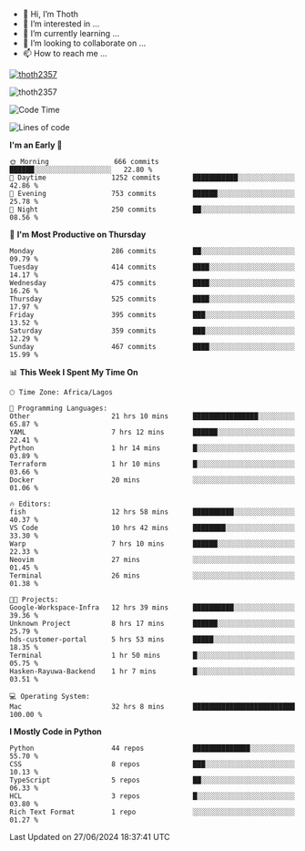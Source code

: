 <!---
thoth2357/thoth2357 is a ✨ special ✨ repository because its `README.md` (this file) appears on your GitHub profile.
You can click the Preview link to take a look at your changes.
--->

- 👋 Hi, I’m Thoth
- 👀 I’m interested in ...
- 🌱 I’m currently learning ...
- 💞️ I’m looking to collaborate on ...
- 📫 How to reach me ...


<p align="left"> <a href="https://github.com/ryo-ma/github-profile-trophy"><img src="https://github-profile-trophy.vercel.app/?username=thoth2357&theme=gruvbox&no-bg=true&no-frame=false&title=MultiLanguage,Commits,Repositories,Stars,Followers,PullRequest,Reviews,Issues" alt="thoth2357" /></a> </p>

<p align="left"> <img src="https://komarev.com/ghpvc/?username=thoth2357&label=Profile%20views&color=0e75b6&style=flat" alt="thoth2357" /> </p>

<!--START_SECTION:waka-->
![Code Time](http://img.shields.io/badge/Code%20Time-3%2C056%20hrs%2039%20mins-blue)

![Lines of code](https://img.shields.io/badge/From%20Hello%20World%20I%27ve%20Written-30.9%20million%20lines%20of%20code-blue)

**I'm an Early 🐤** 

```text
🌞 Morning                666 commits         ██████░░░░░░░░░░░░░░░░░░░   22.80 % 
🌆 Daytime                1252 commits        ███████████░░░░░░░░░░░░░░   42.86 % 
🌃 Evening                753 commits         ██████░░░░░░░░░░░░░░░░░░░   25.78 % 
🌙 Night                  250 commits         ██░░░░░░░░░░░░░░░░░░░░░░░   08.56 % 
```
📅 **I'm Most Productive on Thursday** 

```text
Monday                   286 commits         ██░░░░░░░░░░░░░░░░░░░░░░░   09.79 % 
Tuesday                  414 commits         ████░░░░░░░░░░░░░░░░░░░░░   14.17 % 
Wednesday                475 commits         ████░░░░░░░░░░░░░░░░░░░░░   16.26 % 
Thursday                 525 commits         ████░░░░░░░░░░░░░░░░░░░░░   17.97 % 
Friday                   395 commits         ███░░░░░░░░░░░░░░░░░░░░░░   13.52 % 
Saturday                 359 commits         ███░░░░░░░░░░░░░░░░░░░░░░   12.29 % 
Sunday                   467 commits         ████░░░░░░░░░░░░░░░░░░░░░   15.99 % 
```


📊 **This Week I Spent My Time On** 

```text
🕑︎ Time Zone: Africa/Lagos

💬 Programming Languages: 
Other                    21 hrs 10 mins      ████████████████░░░░░░░░░   65.87 % 
YAML                     7 hrs 12 mins       ██████░░░░░░░░░░░░░░░░░░░   22.41 % 
Python                   1 hr 14 mins        █░░░░░░░░░░░░░░░░░░░░░░░░   03.89 % 
Terraform                1 hr 10 mins        █░░░░░░░░░░░░░░░░░░░░░░░░   03.66 % 
Docker                   20 mins             ░░░░░░░░░░░░░░░░░░░░░░░░░   01.06 % 

🔥 Editors: 
fish                     12 hrs 58 mins      ██████████░░░░░░░░░░░░░░░   40.37 % 
VS Code                  10 hrs 42 mins      ████████░░░░░░░░░░░░░░░░░   33.30 % 
Warp                     7 hrs 10 mins       ██████░░░░░░░░░░░░░░░░░░░   22.33 % 
Neovim                   27 mins             ░░░░░░░░░░░░░░░░░░░░░░░░░   01.45 % 
Terminal                 26 mins             ░░░░░░░░░░░░░░░░░░░░░░░░░   01.38 % 

🐱‍💻 Projects: 
Google-Workspace-Infra   12 hrs 39 mins      ██████████░░░░░░░░░░░░░░░   39.36 % 
Unknown Project          8 hrs 17 mins       ██████░░░░░░░░░░░░░░░░░░░   25.79 % 
hds-customer-portal      5 hrs 53 mins       █████░░░░░░░░░░░░░░░░░░░░   18.35 % 
Terminal                 1 hr 50 mins        █░░░░░░░░░░░░░░░░░░░░░░░░   05.75 % 
Hasken-Rayuwa-Backend    1 hr 7 mins         █░░░░░░░░░░░░░░░░░░░░░░░░   03.51 % 

💻 Operating System: 
Mac                      32 hrs 8 mins       █████████████████████████   100.00 % 
```

**I Mostly Code in Python** 

```text
Python                   44 repos            ██████████████░░░░░░░░░░░   55.70 % 
CSS                      8 repos             ███░░░░░░░░░░░░░░░░░░░░░░   10.13 % 
TypeScript               5 repos             ██░░░░░░░░░░░░░░░░░░░░░░░   06.33 % 
HCL                      3 repos             █░░░░░░░░░░░░░░░░░░░░░░░░   03.80 % 
Rich Text Format         1 repo              ░░░░░░░░░░░░░░░░░░░░░░░░░   01.27 % 
```




 Last Updated on 27/06/2024 18:37:41 UTC
<!--END_SECTION:waka-->
<!--![](http://github-profile-summary-cards.vercel.app/api/cards/profile-details?username=thoth2357&theme=2077)

![](http://github-profile-summary-cards.vercel.app/api/cards/stats?username=thoth2357&theme=2077)![](http://github-profile-summary-cards.vercel.app/api/cards/productive-time?username=thoth2357&theme=2077&utcOffset=8) -->
